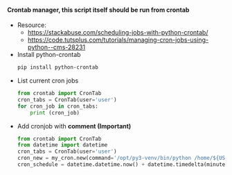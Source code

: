 #### Crontab manager, this script itself should be run from crontab
- Resource:
    - https://stackabuse.com/scheduling-jobs-with-python-crontab/
    - https://code.tutsplus.com/tutorials/managing-cron-jobs-using-python--cms-28231
- Install python-crontab
  ```bash
  pip install python-crontab
  ```
- List current cron jobs
  ```python
  from crontab import CronTab
  cron_tabs = CronTab(user='user')
  for cron_job in cron_tabs:
      print (cron_job)
  ```
- Add cronjob with **comment (Important)**
  ```python
  from crontab import CronTab
  from datetime import datetime
  cron_tabs = CronTab(user='user')
  cron_new = my_cron.new(command='/opt/py3-venv/bin/python /home/${USER}/foo.py', comment='barz')
  cron_schedule = datetime.datetime.now() + datetime.timedelta(minutes=7)
  ```
